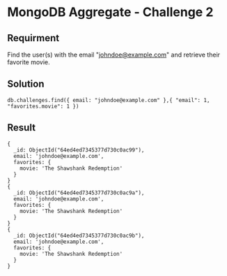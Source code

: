 # MongoDB Aggregate - Challenge 2

## Requirment

Find the user(s) with the email "<johndoe@example.com>" and retrieve their favorite movie.

## Solution

```agg
db.challenges.find({ email: "johndoe@example.com" },{ "email": 1, "favorites.movie": 1 })
```

## Result

```result
{
  _id: ObjectId("64ed4ed7345377d730c0ac99"),
  email: 'johndoe@example.com',
  favorites: {
    movie: 'The Shawshank Redemption'
  }
}
{
  _id: ObjectId("64ed4ed7345377d730c0ac9a"),
  email: 'johndoe@example.com',
  favorites: {
    movie: 'The Shawshank Redemption'
  }
}
{
  _id: ObjectId("64ed4ed7345377d730c0ac9b"),
  email: 'johndoe@example.com',
  favorites: {
    movie: 'The Shawshank Redemption'
  }
}
```

